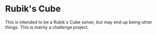#  Rubik's Cube
This is intended to be a Rubik's Cube solver, but may end up being other things.
This is mainly a challenge project.
